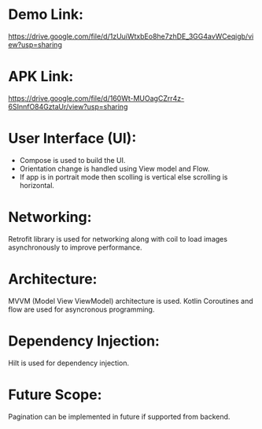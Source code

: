 # Demo Link: 
https://drive.google.com/file/d/1zUuiWtxbEo8he7zhDE_3GG4avWCeqigb/view?usp=sharing
# APK Link: 
https://drive.google.com/file/d/160Wt-MUOagCZrr4z-6SInnfO84GztaUr/view?usp=sharing
# User Interface (UI):
* Compose is used to build the UI.
* Orientation change is handled using View model and Flow.
* If app is in portrait mode then scolling is vertical else scrolling is horizontal.
# Networking:
Retrofit library is used for networking along with coil to load images asynchronously to improve performance.
# Architecture:
MVVM (Model View ViewModel) architecture is used.
Kotlin Coroutines and flow are used for asyncronous programming.
# Dependency Injection:
Hilt is used for dependency injection.
# Future Scope:
Pagination can be implemented in future if supported from backend.
